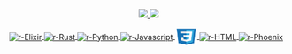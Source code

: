 <div align="center">
  <a href="https://github.com/cgrodrigo03">
  <img height="180em" src="https://github-readme-stats.vercel.app/api?username=cgrodrigo03&show_icons=true&theme=dark&include_all_commits=true&count_private=true"/>
  <img height="180em" src="https://github-readme-stats.vercel.app/api/top-langs/?username=cgrodrigo03&layout=compact&langs_count=7&theme=dark"/>
</div>
  
<div style="display: inline_block"><br>
  <img align="center" alt="r-Elixir" height="30" width="40" src="https://cdn.jsdelivr.net/gh/devicons/devicon/icons/elixir/elixir-original.svg" />        
  <img align="center" alt="r-Rust" height="30" width="40" src="https://cdn.jsdelivr.net/gh/devicons/devicon/icons/rust/rust-plain.svg" />       
  <img align="center" alt="r-Python" height="30" width="40" src="https://cdn.jsdelivr.net/gh/devicons/devicon/icons/python/python-original.svg" />    
  <img align="center" alt="r-Javascript" height="30" width="40" src="https://cdn.jsdelivr.net/gh/devicons/devicon/icons/javascript/javascript-original.svg" />   
  <img align="center" alt="r-CSS" height="30" width="40" src="https://raw.githubusercontent.com/devicons/devicon/master/icons/css3/css3-original.svg">
  <img align="center" alt="r-HTML" height="30" width="40" src="https://cdn.jsdelivr.net/gh/devicons/devicon/icons/html5/html5-original.svg" />       
  <img align="center" alt="r-Phoenix" height="30" width="40" src="https://cdn.jsdelivr.net/gh/devicons/devicon/icons/phoenix/phoenix-original.svg" />
                                 
</div>
